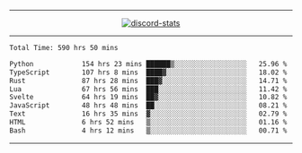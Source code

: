 <a href="https://www.github.com/ripavoid" target="_blank" rel="noreferrer">

-------

<div align='center'>
    <a href='https://discordapp.com/users/825178146797518881'>
        <img align='center' alt='discord-stats' src='https://api.discord-status.me/825178146797518881?nitro&boost=4&gradient=%231e0b1a%2C%23000000%2C%23000000%2C%23160316'></img>
    </a>
</div>

-------

<!--START_SECTION:waka-->

```txt
Total Time: 590 hrs 50 mins

Python            154 hrs 23 mins ██████▒░░░░░░░░░░░░░░░░░░   25.96 %
TypeScript        107 hrs 8 mins  ████▓░░░░░░░░░░░░░░░░░░░░   18.02 %
Rust              87 hrs 28 mins  ███▓░░░░░░░░░░░░░░░░░░░░░   14.71 %
Lua               67 hrs 56 mins  ███░░░░░░░░░░░░░░░░░░░░░░   11.42 %
Svelte            64 hrs 19 mins  ██▓░░░░░░░░░░░░░░░░░░░░░░   10.82 %
JavaScript        48 hrs 48 mins  ██░░░░░░░░░░░░░░░░░░░░░░░   08.21 %
Text              16 hrs 35 mins  ▓░░░░░░░░░░░░░░░░░░░░░░░░   02.79 %
HTML              6 hrs 52 mins   ▒░░░░░░░░░░░░░░░░░░░░░░░░   01.16 %
Bash              4 hrs 12 mins   ▒░░░░░░░░░░░░░░░░░░░░░░░░   00.71 %
```

<!--END_SECTION:waka-->

-------
